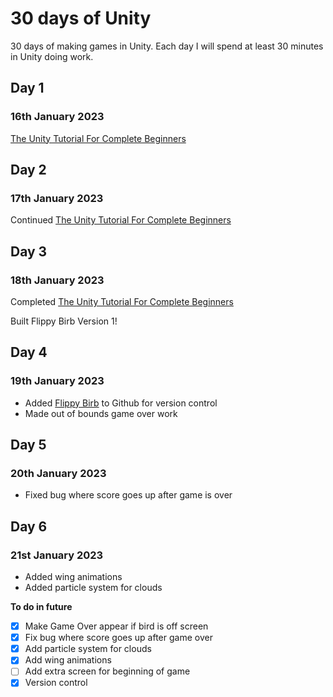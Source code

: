 # 30 days of Unity

30 days of making games in Unity. Each day I will spend at least 30 minutes in Unity doing work.

## Day 1
### 16th January 2023

[The Unity Tutorial For Complete Beginners](https://youtu.be/XtQMytORBmM)

## Day 2
### 17th January 2023

Continued [The Unity Tutorial For Complete Beginners](https://youtu.be/XtQMytORBmM)

## Day 3
### 18th January 2023

Completed [The Unity Tutorial For Complete Beginners](https://youtu.be/XtQMytORBmM)

Built Flippy Birb Version 1!

## Day 4
### 19th January 2023

- Added [Flippy Birb](https://github.com/LadySith/Flippy-Birb) to Github for version control
- Made out of bounds game over work

## Day 5
### 20th January 2023

- Fixed bug where score goes up after game is over

## Day 6
### 21st January 2023

- Added wing animations
- Added particle system for clouds

**To do in future**
- [x] Make Game Over appear if bird is off screen
- [x] Fix bug where score goes up after game over
- [x] Add particle system for clouds
- [x] Add wing animations
- [ ] Add extra screen for beginning of game
- [x] Version control
